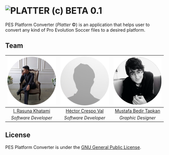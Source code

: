 # ![PLATTER (c) BETA 0.1](http://i.imgur.com/O0AWGrk.png)

PES Platform Converter (*Platter* ©) is an application that helps user to convert any kind of Pro Evolution Soccer files to a desired platform.


## Team

[![Inamullah R Muhammad](https://raw.githubusercontent.com/NAU-ACM/ACM-Showcase/master/img/profile_images/rasuna.png)](https://irasuna.github.io) | [![Héctor Crespo Val](https://raw.githubusercontent.com/NAU-ACM/ACM-Showcase/master/img/team-small-1.png)](https://www.evo-web.co.uk/members/smeagol75.253380) | [![Mustafa Bedir Tapkan](https://raw.githubusercontent.com/NAU-ACM/ACM-Showcase/master/img/profile_images/bedir.png)](http://bedirtapkan.me)
:---:|:---:|:---:
[I. Rasuna Khatami](https://irasuna.github.io) | [Héctor Crespo Val](https://www.evo-web.co.uk/members/smeagol75.253380) | [Mustafa Bedir Tapkan](http://bedirtapkan.me)
*Software Developer*|*Software Developer*|*Graphic Designer*


## License

PES Platform Converter is under the [GNU General Public License][GNU].

[GNU]:LICENSE